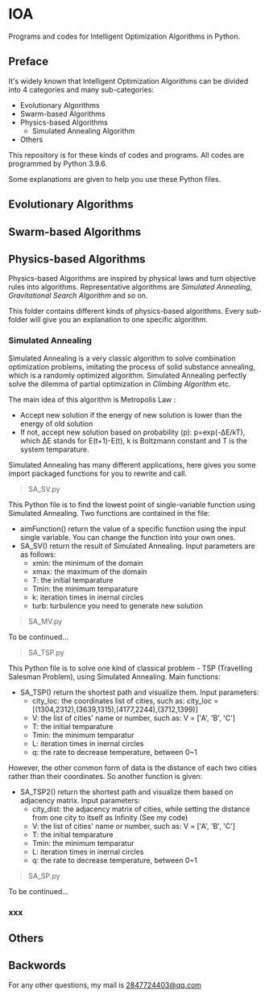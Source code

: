 # IOA
Programs and codes for Intelligent Optimization Algorithms in Python.

## Preface
It's widely known that Intelligent Optimization Algorithms can be divided into 4 categories and many sub-categories: 
- Evolutionary Algorithms
- Swarm-based Algorithms
- Physics-based Algorithms
    - Simulated Annealing Algorithm
- Others

This repository is for these kinds of codes and programs. All codes are programmed by Python 3.9.6.

Some explanations are given to help you use these Python files.

## Evolutionary Algorithms

## Swarm-based Algorithms

## Physics-based Algorithms
Physics-based Algorithms are inspired by physical laws and turn objective rules into algorithms. Representative algorithms are *Simulated Annealing*, *Gravitational Search Algorithm* and so on.

This folder contains different kinds of physics-based algorithms. Every sub-folder will give you an explanation to one specific algorithm.
### Simulated Annealing
Simulated Annealing is a very classic algorithm to solve combination optimization problems, imitating the process of solid substance annealing, which is a randomly optimized algorithm. Simulated Annealing perfectly solve the dilemma of partial optimization in *Climbing Algorithm* etc.

The main idea of this algorithm is Metropolis Law :
- Accept new solution if the energy of new solution is lower than the energy of old solution
- If not, accept new solution based on probability (p): p=exp(-ΔE/kT), which ΔE stands for E(t+1)-E(t), k is Boltzmann constant and T is the system temparature.

Simulated Annealing has many different applications, here gives you some import packaged functions for you to rewrite and call.

> SA_SV.py

This Python file is to find the lowest point of single-variable function using Simulated Annealing. Two functions are contained in the file:
- aimFunction() return the value of a specific functiion using the input single variable. You can change the function into your own ones.
- SA_SV() return the result of Simulated Annealing. Input parameters are as follows:
    - xmin: the minimum of the domain
    - xmax: the maximum of the domain
    - T: the initial temparature
    - Tmin: the minimum temparature
    - k: iteration times in inernal circles
    - turb: turbulence you need to generate new solution

> SA_MV.py

To be continued...

> SA_TSP.py

This Python file is to solve one kind of classical problem - TSP (Travelling Salesman Problem), using Simulated Annealing. Main functions:
- SA_TSP() return the shortest path and visualize them. Input parameters:
    - city_loc: the coordinates list of cities, such as: city_loc = [(1304,2312),(3639,1315),(4177,2244),(3712,1399)]
    - V: the list of cities' name or number, such as: V = ['A', 'B', 'C']
    - T: the initial temparature
    - Tmin: the minimum temparatur
    - L: iteration times in inernal circles
    - q: the rate to decrease temperature, between 0~1
    
However, the other common form of data is the distance of each two cities rather than their coordinates. So another function is given:
- SA_TSP2() return the shortest path and visualize them based on adjacency matrix. Input parameters:
    - city_dist: the adjacency matrix of cities, while setting the distance from one city to itself as Infinity (See my code)
    - V: the list of cities' name or number, such as: V = ['A', 'B', 'C']
    - T: the initial temparature
    - Tmin: the minimum temparatur
    - L: iteration times in inernal circles
    - q: the rate to decrease temperature, between 0~1
    
> SA_SP.py

To be continued...

### xxx

## Others

## Backwords
For any other questions, my mail is 2847724403@qq.com
